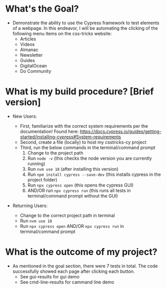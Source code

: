 # What's the Goal?
- Demonstrate the ability to use the Cypress framework to test elements of a webpage. In this endeavor, I will be automating the clicking of the following menu items on the css-tricks website:
	- Articles
	- Videos
	- Almanac
	- Newsletter
	- Guides
	- DigitalOcean
	- Do Community

# What is my build procedure? [Brief version]
- New Users:
	- First, familiarize with the correct system requirements per the documentation! Found here: https://docs.cypress.io/guides/getting-started/installing-cypress#System-requirements
	- Second, create a file (locally) to host my csstricks-cy project
	- Third, run the below commands in the terminal/command prompt
		1. Change to the project path
		2. Run `node -v` (this checks the node version you are currently running)
		3. Run `nvm use 18` (after installing this version)
		4. Run `npm install cypress --save-dev` (this installs cypress in the project folder)
		5. Run `npx cypress open` (this opens the cypress GUI)
		6. AND/OR run `npx cypress run` (this runs all tests in terminal/command prompt without the GUI)

- Returning Users:
	- Change to the correct project path in terminal
	- Run `nvm use 18`
	- Run `npx cypress open` AND/OR `npx cypress run` in terminal/command prompt

# What is the outcome of my project?
- As mentioned in the goal section, there were 7 tests in total. The code successfully showed each page after clicking each button.
	- See gui-results for gui demo
	- See cmd-line-results for cammand line demo

